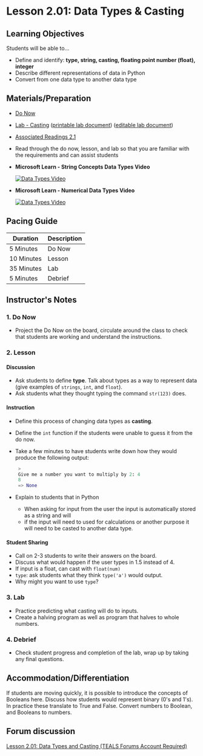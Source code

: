 # Lesson 2.01: Data Types & Casting

## Learning Objectives

Students will be able to...

* Define and identify: **type, string, casting, floating point number (float), integer**
* Describe different representations of data in Python
* Convert from one data type to another data type

## Materials/Preparation

* [Do Now]
* [Lab - Casting] ([printable lab document]) ([editable lab document])

* [Associated Readings 2.1](https://tealsk12.gitbook.io/intro-cs-2/readings#2-1)
* Read through the do now, lesson, and lab so that you are familiar with the requirements and can assist students
* **Microsoft Learn - String Concepts Data Types Video**

  [![Data Types Video](https://img.youtube.com/vi/tSebLz1hNpA/0.jpg)](https://youtu.be/tSebLz1hNpA)

* **Microsoft Learn - Numerical Data Types Video**

  [![Data Types Video](https://img.youtube.com/vi/5yhn0MFLcu8/0.jpg)](https://youtu.be/5yhn0MFLcu8)

## Pacing Guide

| **Duration**   | **Description** |
| ---------- | ----------- |
| 5 Minutes  | Do Now      |
| 10 Minutes | Lesson      |
| 35 Minutes | Lab         |
| 5 Minutes | Debrief  |

## Instructor's Notes

### 1. Do Now

* Project the Do Now on the board, circulate around the class to check that students are working and understand the instructions.

### 2. Lesson

#### Discussion

* Ask students to define **type**. Talk about types as a way to represent data (give examples of `strings`, `int`, and `float`).
* Ask students what they thought typing the command `str(123)` does.

#### Instruction

* Define this process of changing data types as **casting**.
* Define the `int` function if the students were unable to guess it from the do now.
* Take a few minutes to have students write down how they would produce the following output:

   ```python
    >
    Give me a number you want to multiply by 2: 4
    8
    => None
    ```

* Explain to students that in Python
  * When asking for input from the user the input is automatically stored as a string and will
  * if the input will need to used for calculations or another purpose it will need to be casted to another data type.

#### Student Sharing

* Call on 2-3 students to write their answers on the board.
* Discuss what would happen if the user types in 1.5 instead of 4.
* If input is a float, can cast with `float(num)`
* `type`: ask students what they think `type('a')` would output.  
* Why might you want to use `type`?

### 3. Lab

* Practice predicting what casting will do to inputs.
* Create a halving program as well as program that halves to whole numbers.

### 4. Debrief

* Check student progress and completion of the lab, wrap up by taking any final questions.

## Accommodation/Differentiation

If students are moving quickly, it is possible to introduce the concepts of Booleans here. Discuss how students would represent binary (0's and 1's). In practice these translate to True and False. Convert numbers to Boolean, and Booleans to numbers.

## Forum discussion

[Lesson 2.01: Data Types and Casting (TEALS Forums Account Required)](https://forums.tealsk12.org/c/2nd-semester-unit-2/lesson-2-01-data-types-casting)
  
[Do Now]:do_now.md
[Lab - Casting]:lab.md

[printable lab document]: https://github.com/TEALSK12/2nd-semester-introduction-to-computer-science/raw/master/units/2_unit/01_lesson/lab.pdf
[editable lab document]: https://github.com/TEALSK12/2nd-semester-introduction-to-computer-science/raw/master/units/2_unit/01_lesson/lab.docx
